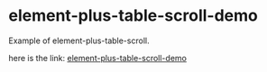 # element-plus-table-scroll-demo
Example of element-plus-table-scroll.

here is the link: [element-plus-table-scroll-demo](https://guolaopi.github.io/element-plus-table-scroll-demo)